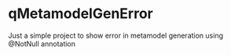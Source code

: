 # qMetamodelGenError
Just a simple project to show error in metamodel generation using @NotNull annotation
